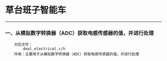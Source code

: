 # 草台班子智能车
---

### 一、从模拟数字转换器（ADC）获取电感传感器的值，并进行处理

        对应文件：
            deal_electrical.c/h
        作用：主要用于从模拟数字转换器（ADC）获取电感传感器的值，并进行处理